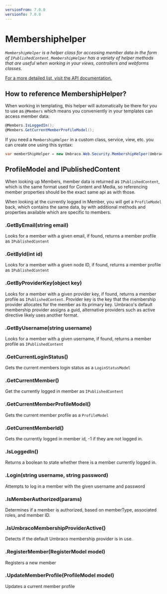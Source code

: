 ```yaml
---
versionFrom: 7.0.0
versionTo: 7.0.0
---
```


# Membershiphelper

_`MembershipHelper` is a helper class for accessing member data in the form of `IPublishedContent`.
`MembershipHelper` has a variety of helper methods that are useful when working in your views, controllers and webforms classes._

[For a more detailed list, visit the API documentation.](https://our.umbraco.com/apidocs/v7/csharp/api/Umbraco.Web.Security.MembershipHelper.html#methods)

## How to reference MembershipHelper?

When working in templating, this helper will automatically be there for you to use as `@Members` which means you conveniently in your templates can access member data:

```csharp
@Members.IsLoggedIn();
@Members.GetCurrentMemberProfileModel();
```

If you need a `MembershipHelper` in a custom class, service, view, etc. you can create one using this syntax:

```csharp
var memberShipHelper = new Umbraco.Web.Security.MembershipHelper(Umbraco.Web.UmbracoContext.Current);
```

## ProfileModel and IPublishedContent

When looking up Members, member data is returned as `IPublishedContent`, which is the same format used for Content and Media, so referencing member properties should
be the exact same api as with those.

When looking at the currently logged in Member, you will get a `ProfileModel` back, which contains the same data, by with additional methods and properties available
which are specific to members.

### .GetByEmail(string email)

Looks for a member with a given email, if found, returns a member profile as `IPublishedContent`

### .GetById(int id)

Looks for a member with a given node ID, if found, returns a member profile as `IPublishedContent`

### .GetByProviderKey(object key)

Looks for a member with a given provider key, if found, returns a member profile as `IPublishedContent`. Provider key is the key that
the membership provider allocates for the member as its primary key.
Umbraco's default membership provider assigns a guid, alternative providers such as active directive likely uses another format.

### .GetByUsername(string username)

Looks for a member with a given username, if found, returns a member profile as `IPublishedContent`

### .GetCurrentLoginStatus()

Gets the current members login status as a `LoginStatusModel`

### .GetCurrentMember()

Get the currently logged in member as `IPublishedContent`

### .GetCurrentMemberProfileModel()

Gets the current member profile as a `ProfileModel`

### .GetCurrentMemberId()

Gets the currently logged in member id, -1 if they are not logged in.

### .IsLoggedIn()

Returns a boolean to state whether there is a member currently logged in.

### .Login(string username, string password)

Attempts to log in a member with the given username and password

### .IsMemberAuthorized(params)

Determines if a member is authorized, based on memberType, associated roles, and member ID.

### .IsUmbracoMembershipProviderActive()

Detects if the default Umbraco membership provider is in use.

### .RegisterMember(RegisterModel model)

Registers a new member

### .UpdateMemberProfile(ProfileModel model)

Updates a current member profile
